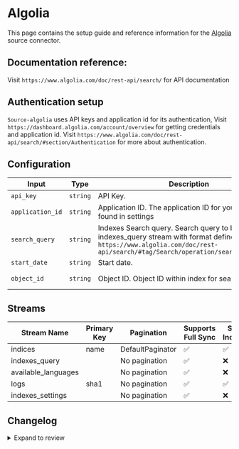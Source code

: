 # Algolia
This page contains the setup guide and reference information for the [Algolia](https://dashboard.algolia.com/) source connector.

## Documentation reference:
Visit `https://www.algolia.com/doc/rest-api/search/` for API documentation

## Authentication setup
`Source-algolia` uses API keys and application id for its authentication,
Visit `https://dashboard.algolia.com/account/overview` for getting credentials and application id.
Visit `https://www.algolia.com/doc/rest-api/search/#section/Authentication` for more about authentication.

## Configuration

| Input | Type | Description | Default Value |
|-------|------|-------------|---------------|
| `api_key` | `string` | API Key.  |  |
| `application_id` | `string` | Application ID. The application ID for your application found in settings |  |
| `search_query` | `string` | Indexes Search query. Search query to be used with indexes_query stream with format defined in `https://www.algolia.com/doc/rest-api/search/#tag/Search/operation/searchSingleIndex` | hitsPerPage=2&amp;getRankingInfo=1 |
| `start_date` | `string` | Start date.  |  |
| `object_id` | `string` | Object ID. Object ID within index for search queries | ecommerce-sample-data-9999996 |

## Streams
| Stream Name | Primary Key | Pagination | Supports Full Sync | Supports Incremental |
|-------------|-------------|------------|---------------------|----------------------|
| indices | name | DefaultPaginator | ✅ |  ✅  |
| indexes_query |  | No pagination | ✅ |  ❌  |
| available_languages |  | No pagination | ✅ |  ❌  |
| logs | sha1 | No pagination | ✅ |  ✅  |
| indexes_settings |  | No pagination | ✅ |  ❌  |

## Changelog

<details>
  <summary>Expand to review</summary>

| Version | Date | Pull Request | Subject |
| ------------------ | ------------ | --- | ---------------- |
| 0.0.5 | 2024-12-12 | [49308](https://github.com/airbytehq/airbyte/pull/49308) | Update dependencies |
| 0.0.4 | 2024-12-11 | [49027](https://github.com/airbytehq/airbyte/pull/49027) | Starting with this version, the Docker image is now rootless. Please note that this and future versions will not be compatible with Airbyte versions earlier than 0.64 |
| 0.0.3 | 2024-11-04 | [48182](https://github.com/airbytehq/airbyte/pull/48182) | Update dependencies |
| 0.0.2 | 2024-10-29 | [47659](https://github.com/airbytehq/airbyte/pull/47659) | Update dependencies |
| 0.0.1 | 2024-09-16 | [45605](https://github.com/airbytehq/airbyte/pull/45605) | Initial release by [@btkcodedev](https://github.com/btkcodedev) via Connector Builder |

</details>
